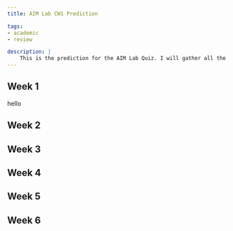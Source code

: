 ```yaml
---
title: AIM Lab CW1 Prediction

tags:
- academic
- review

description: |
    This is the prediction for the AIM Lab Quiz. I will gather all the key information in the previous lab quiz and provide a prediction for the exam.
---
```


## Week 1

hello

## Week 2

## Week 3

## Week 4

## Week 5

## Week 6